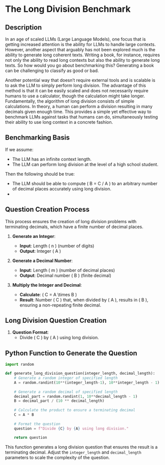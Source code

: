 # The Long Division Benchmark

## Description

In an age of scaled LLMs (Large Language Models), one focus that is getting increased attention is the ability for LLMs to handle large contexts. However, another aspect that arguably has not been explored much is the ability to generate long coherent texts. Writing a book, for instance, requires not only the ability to read long contexts but also the ability to generate long texts. So how would you go about benchmarking this? Generating a book can be challenging to classify as good or bad.

Another potential way that doesn’t require external tools and is scalable is to ask the LLM to simply perform long division. The advantage of this method is that it can be easily scaled and does not necessarily require humans to use a calculator, though the calculation might take longer. Fundamentally, the algorithm of long division consists of simple calculations. In theory, a human can perform a division resulting in many decimals given enough time. This provides a simple yet effective way to benchmark LLMs against tasks that humans can do, simultaneously testing their ability to use long context in a concrete fashion.

## Benchmarking Basis

If we assume:
- The LLM has an infinite context length.
- The LLM can perform long division at the level of a high school student.

Then the following should be true:
- The LLM should be able to compute \( B = C / A \) to an arbitrary number of decimal places accurately using long division.
- 
## Question Creation Process

This process ensures the creation of long division problems with terminating decimals, which have a finite number of decimal places.

1. **Generate an Integer**:
   - **Input**: Length \( n \) (number of digits)
   - **Output**: Integer \( A \)

2. **Generate a Decimal Number**:
   - **Input**: Length \( m \) (number of decimal places)
   - **Output**: Decimal number \( B \) (finite decimal)

3. **Multiply the Integer and Decimal**:
   - **Calculate**: \( C = A \times B \)
   - **Result**: Number \( C \) that, when divided by \( A \), results in \( B \), ensuring a non-repeating finite decimal.

## Long Division Question Creation

1. **Question Format**:
   - Divide \( C \) by \( A \) using long division.

## Python Function to Generate the Question

```python
import random

def generate_long_division_question(integer_length, decimal_length):
    # Generate a random integer of specified length
    A = random.randint(10**(integer_length-1), 10**integer_length - 1)
    
    # Generate a random decimal of specified length
    decimal_part = random.randint(1, 10**decimal_length - 1)
    B = decimal_part / (10 ** decimal_length)
    
    # Calculate the product to ensure a terminating decimal
    C = A * B
    
    # Format the question
    question = f"Divide {C} by {A} using long division."
    
    return question
```

This function generates a long division question that ensures the result is a terminating decimal. Adjust the `integer_length` and `decimal_length` parameters to scale the complexity of the question.
